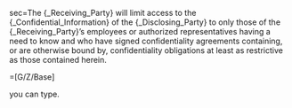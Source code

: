 sec=The {_Receiving_Party} will limit access to the {_Confidential_Information} of the {_Disclosing_Party} to only those of the {_Receiving_Party}’s employees or authorized representatives having a need to know and who have signed confidentiality agreements containing, or are otherwise bound by, confidentiality obligations at least as restrictive as those contained herein.

=[G/Z/Base]

you can type. 